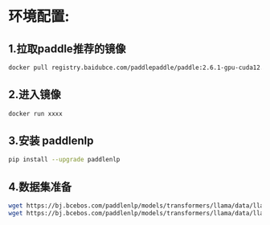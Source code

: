 # 环境配置:
## 1.拉取paddle推荐的镜像
```bash
docker pull registry.baidubce.com/paddlepaddle/paddle:2.6.1-gpu-cuda12.0-cudnn8.9-trt8.6
```
## 2.进入镜像
```bash
docker run xxxx
```
## 3.安装 paddlenlp
```bash
pip install --upgrade paddlenlp
```
## 4.数据集准备
```bash
wget https://bj.bcebos.com/paddlenlp/models/transformers/llama/data/llama_openwebtext_100k_ids.npy
wget https://bj.bcebos.com/paddlenlp/models/transformers/llama/data/llama_openwebtext_100k_idx.npz
```
